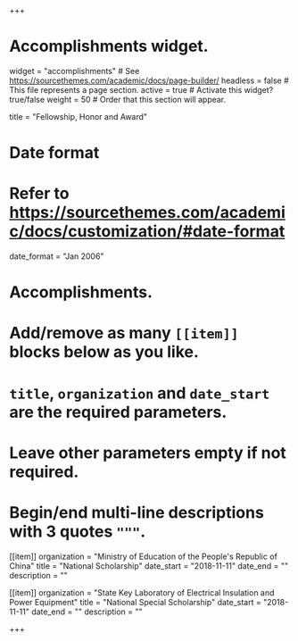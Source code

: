 +++
# Accomplishments widget.
widget = "accomplishments"  # See https://sourcethemes.com/academic/docs/page-builder/
headless = false  # This file represents a page section.
active = true  # Activate this widget? true/false
weight = 50  # Order that this section will appear.

title = "Fellowship, Honor and Award"

# Date format
#   Refer to https://sourcethemes.com/academic/docs/customization/#date-format
date_format = "Jan 2006"

# Accomplishments.
#   Add/remove as many `[[item]]` blocks below as you like.
#   `title`, `organization` and `date_start` are the required parameters.
#   Leave other parameters empty if not required.
#   Begin/end multi-line descriptions with 3 quotes `"""`.

[[item]]
 organization = "Ministry of Education of the People's Republic of China"
 title = "National Scholarship"
 date_start = "2018-11-11"
 date_end = ""
 description = "" 

[[item]]
 organization = "State Key Laboratory of Electrical Insulation and Power Equipment"
 title = "National Special Scholarship"
 date_start = "2018-11-11"
 date_end = ""
 description = "" 


+++
